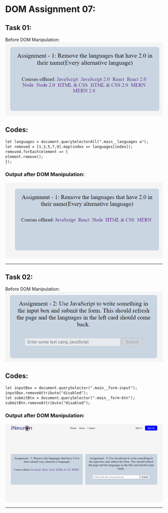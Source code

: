 # DOM Assignment 07:

## Task 01:

Before DOM Manipulation:
![](./ass7.1-before.png)

## Codes:

    let languages = document.querySelectorAll(".main__languages a");
    let removed = [1,3,5,7,9].map(index => languages[index]);
    removed.forEach(element => {
    element.remove();
    });

### Output after DOM Manipulation:

![](./ass7.1-after.png)

---

## Task 02:

Before DOM Manipulation:
![](./ass7.2-before.png)

## Codes:

    let inputBox = document.querySelector(".main__form-input");
    inputBox.removeAttribute("disabled");
    let submitBtn = document.querySelector(".main__form-btn");
    submitBtn.removeAttribute("disabled");

### Output after DOM Manipulation:

![](./ass7.2-after.png)

---
